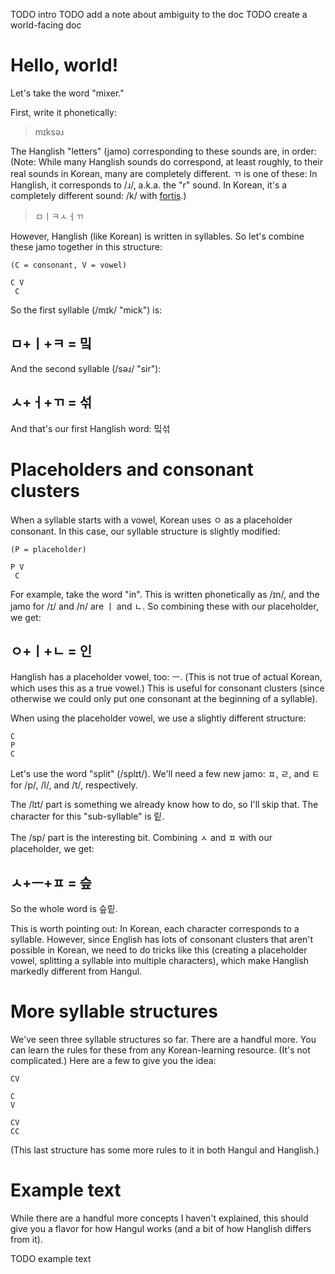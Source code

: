 TODO intro
TODO add a note about ambiguity to the doc
TODO create a world-facing doc

# Hello, world!

Let's take the word "mixer."

First, write it phonetically:

> mɪksəɹ

The Hanglish "letters" (jamo) corresponding to these sounds are, in order: (Note: While many Hanglish sounds do correspond, at least roughly, to their real sounds in Korean, many are completely different. ㄲ is one of these: In Hanglish, it corresponds to /ɹ/, a.k.a. the "r" sound. In Korean, it's a completely different sound: /k/ with [fortis](https://en.wikipedia.org/wiki/Fortis_and_lenis).)

> ㅁㅣㅋㅅㅓㄲ

However, Hanglish (like Korean) is written in syllables. So let's combine these jamo together in this structure:

    (C = consonant, V = vowel)

    C V
     C

So the first syllable (/mɪk/ "mick") is:

## ㅁ+ㅣ+ㅋ = 밐

And the second syllable (/səɹ/ "sir"):

## ㅅ+ㅓ+ㄲ = 섞

And that's our first Hanglish word: 밐섞

# Placeholders and consonant clusters

When a syllable starts with a vowel, Korean uses ㅇ as a placeholder consonant. In this case, our syllable structure is slightly modified:

    (P = placeholder)

    P V
     C

For example, take the word "in". This is written phonetically as /ɪn/, and the jamo for /ɪ/ and /n/ are ㅣ and ㄴ. So combining these with our placeholder, we get:

## ㅇ+ㅣ+ㄴ = 인

Hanglish has a placeholder vowel, too: ㅡ. (This is not true of actual Korean, which uses this as a true vowel.) This is useful for consonant clusters (since otherwise we could only put one consonant at the beginning of a syllable).

When using the placeholder vowel, we use a slightly different structure:

    C
    P
    C

Let's use the word "split" (/splɪt/). We'll need a few new jamo: ㅍ, ㄹ, and ㅌ for /p/, /l/, and /t/, respectively.

The /lɪt/ part is something we already know how to do, so I'll skip that. The character for this "sub-syllable" is 맅.

The /sp/ part is the interesting bit. Combining ㅅ and ㅍ with our placeholder, we get:

## ㅅ+ㅡ+ㅍ = 슾

So the whole word is 슾맅.

This is worth pointing out: In Korean, each character corresponds to a syllable. However, since English has lots of consonant clusters that aren't possible in Korean, we need to do tricks like this (creating a placeholder vowel, splitting a syllable into multiple characters), which make Hanglish markedly different from Hangul.

# More syllable structures

We've seen three syllable structures so far. There are a handful more. You can learn the rules for these from any Korean-learning resource. (It's not complicated.) Here are a few to give you the idea:

    CV

    C
    V

    CV
    CC

(This last structure has some more rules to it in both Hangul and Hanglish.)

# Example text

While there are a handful more concepts I haven't explained, this should give you a flavor for how Hangul works (and a bit of how Hanglish differs from it).

TODO example text
